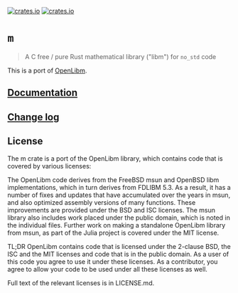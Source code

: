 [![crates.io](https://img.shields.io/crates/d/m.svg)](https://crates.io/crates/m)
[![crates.io](https://img.shields.io/crates/v/m.svg)](https://crates.io/crates/m)

# `m`

> A C free / pure Rust mathematical library ("libm") for `no_std` code

This is a port of [OpenLibm].

[openlibm]: https://github.com/JuliaLang/openlibm

## [Documentation](https://docs.rs/m)

## [Change log](CHANGELOG.md)

## License

The m crate is a port of the OpenLibm library, which contains code that is
covered by various licenses:

The OpenLibm code derives from the FreeBSD msun and OpenBSD libm
implementations, which in turn derives from FDLIBM 5.3. As a result, it has a
number of fixes and updates that have accumulated over the years in msun, and
also optimized assembly versions of many functions. These improvements are
provided under the BSD and ISC licenses. The msun library also includes work
placed under the public domain, which is noted in the individual files. Further
work on making a standalone OpenLibm library from msun, as part of the Julia
project is covered under the MIT license.

TL;DR OpenLibm contains code that is licensed under the 2-clause BSD, the ISC
and the MIT licenses and code that is in the public domain. As a user of this
code you agree to use it under these licenses. As a contributor, you agree to
allow your code to be used under all these licenses as well.

Full text of the relevant licenses is in LICENSE.md.
